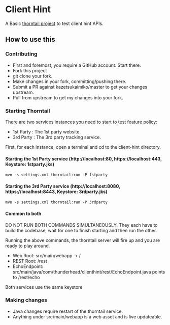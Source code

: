 # Client Hint #
A Basic [thorntail project](https://thorntail.io/) to test client hint APIs.

## How to use this ##

### Contributing
* First and foremost, you require a GitHub account. Start there.
* Fork this project
* git clone your fork.
* Make changes in your fork, committing/pushing there.
* Submit a PR against kazetsukaimiko/master to get your changes upstream.
* Pull from upstream to get my changes into your fork.

### Starting Thorntail

There are two services instances you need to start to test feature policy:
* 1st Party : The 1st party website.
* 3rd Party : The 3rd party tracking service.

First, for each instance, open a terminal and cd to the client-hint directory.

#### Starting the 1st Party service (http://localhost:80, https://localhost:443, Keystore: 1stparty.jks)

```
mvn -s settings.xml thorntail:run -P 1stparty
```

#### Starting the 3rd Party service (http://localhost:8080, https://localhost:8443, Keystore: 3rdparty.jks)

```
mvn -s settings.xml thorntail:run -P 3rdparty
```

#### Common to both

DO NOT RUN BOTH COMMANDS SIMULTANEOUSLY. They each have to build the codebase, wait for one to finish starting and then run the other.

Running the above commands, the thorntail server will fire up and you are ready to play around. 

* Web Root: src/main/webapp -> /
* REST Root: /rest
* EchoEndpoint: src/main/java/com/thunderhead/clienthint/rest/EchoEndpoint.java points to /rest/echo

Both services use the same keystore

### Making changes

* Java changes require restart of the thorntail service. 
* Anything under src/main/webapp is a web asset and is live updateable.

